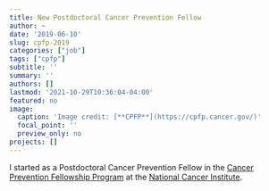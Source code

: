 ```yaml
---
title: New Postdoctoral Cancer Prevention Fellow
author: ~
date: '2019-06-10'
slug: cpfp-2019
categories: ["job"]
tags: ["cpfp"]
subtitle: ''
summary: ''
authors: []
lastmod: '2021-10-29T10:36:04-04:00'
featured: no
image: 
  caption: 'Image credit: [**CPFP**](https://cpfp.cancer.gov/)'
  focal_point: ''
  preview_only: no
projects: []
---
```


I started as a Postdoctoral Cancer Prevention Fellow in the [Cancer Prevention Fellowship Program](https://cpfp.cancer.gov/) at the [National Cancer Institute](https://www.cancer.gov/).